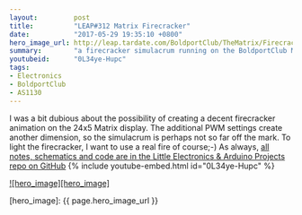 ```yaml
---
layout:         post
title:          "LEAP#312 Matrix Firecracker"
date:           "2017-05-29 19:35:10 +0800"
hero_image_url: http://leap.tardate.com/BoldportClub/TheMatrix/Firecracker/assets/Firecracker_build.jpg
summary:        "a firecracker simulacrum running on the BoldportClub Matrix"
youtubeid:      "0L34ye-Hupc"
tags:
- Electronics
- BoldportClub
- AS1130
---
```


I was a bit dubious about the possibility of creating a decent firecracker animation on the 24x5 Matrix display.
The additional PWM settings create another dimension, so the simulacrum is perhaps not so far off the mark.
To light the firecracker, I want to use a real fire of course;-)
As always, [all notes, schematics and code are in the Little Electronics & Arduino Projects repo on GitHub][project]
{% include youtube-embed.html id="0L34ye-Hupc" %}

[![hero_image][hero_image]][project]

[leap]: http://leap.tardate.com
[project]: https://github.com/tardate/LittleArduinoProjects/tree/master/BoldportClub/TheMatrix/Firecracker
[hero_image]: {{ page.hero_image_url }}

